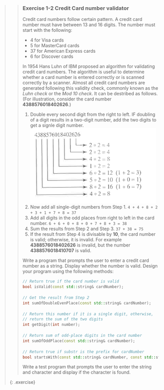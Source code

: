 >> ### Exercise 1-2 Credit Card number validator
>> Credit card numbers follow certain pattern. A credit card number must have between 13 and 16 digits. The number must start with the following:
>>
>> * 4 for Visa cards
>> * 5 for MasterCard cards
>> * 37 for American Express cards
>> * 6 for Discover cards
>>
>> In 1954 Hans Luhn of IBM proposed an algorithm for validating credit card numbers. The algorithm is useful to determine whether a card number is entered correctly or is scanned correctly by a scanner. Almost all credit card numbers are generated following this validity check, commonly known as the *Luhn check* or the *Mod 10 check*. It can be destribed as follows. (For illustration, consider the card number **4388576018402626**.)
>>
>> 1. Double every second digit from the right to left. IF doubling of a digit results in a two-digit number, add the two digits to get a signle digit number. ![Example CC](images/week01/creditcard.png)
>> 2. Now add all single-digit numbers from Step 1. `4 + 4 + 8 + 2 + 3 + 1 + 7 + 8 = 37`
>> 3. Add all digits in the odd places from right to left in the card number. `6 + 6 + 0 + 8 + 0 + 7 + 8 + 3 = 38`
>> 4. Sum the results from Step 2 and Step 3. `37 + 38 = 75`
>> 5.  If the result from Step 4 is divisable by **10**, the card number is valid; otherwise, it is invalid. For example **4388576018402626** is invalid, but the number **4388576018410707** is valid.
>>
>> Write a program that prompts the user to enter a credit card number as a string. Display whether the number is valid. Design your program using the following methods:
>>
>> ```cpp
>> // Return true if the card number is valid
>> bool isValid(const std::string& cardNumber);
>>
>> // Get the result from Step 2
>> int sumOfDoubleEvenPlace(const std::string& cardNumber);
>>
>> // Return this number if it is a single digit, otherwise,
>> // return the sum of the two digits
>> int getDigit(int number);
>>
>> // Return sum of odd-place digits in the card number
>> int sumOfOddPlace(const std::string& cardNumber);
>>
>> // Return true if substr is the prefix for cardNumber
>> bool startsWith(const std::string& cardNumber, const std::string& substr);
>> ```
>>
>> Write a test program that prompts the user to enter the string and character and display if the character is found.
>>
>{: .exercise}